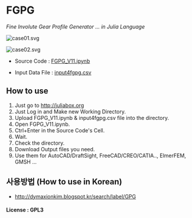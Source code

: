 # FGPG
_Fine Involute Gear Profile Generator ... in Julia Language_

![case01.svg](http://1.bp.blogspot.com/-F_kEDwR4niE/VW8n2-qTsiI/AAAAAAAAcJA/iV22T-clb6U/s640/20150603_006.png)

![case02.svg](http://1.bp.blogspot.com/-r8eonu7ySqY/VW8n2peQToI/AAAAAAAAcI8/wmAs91TuN6g/s640/20150603_005.png)


* Source Code : [FGPG_V11.ipynb](http://nbviewer.ipython.org/gist/dymaxionkim/fe9015463cd41cfb3f40)

* Input Data File : [input4fgpg.csv](https://github.com/dymaxionkim/FGPG/blob/master/input4fgpg.csv)

## How to use
1. Just go to http://juliabox.org
2. Just Log in and Make new Working Directory.
3. Upload FGPG_V11.ipynb & input4fgpg.csv file into the directory.
4. Open FGPG_V11.ipynb.
5. Ctrl+Enter in the Source Code's Cell.
6. Wait.
7. Check the directory.
8. Download Output files you need.
9. Use them for AutoCAD/DraftSight, FreeCAD/CREO/CATIA.., ElmerFEM, GMSH ...

## 사용방법 (How to use in Korean)
* <http://dymaxionkim.blogspot.kr/search/label/GPG>

#### License : GPL3

